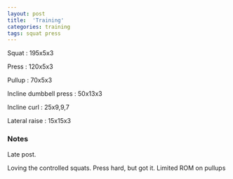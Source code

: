 ```yaml
---
layout: post
title:  'Training'
categories: training
tags: squat press
---
```


Squat : 195x5x3

Press  : 120x5x3

Pullup  : 70x5x3

Incline dumbbell press : 50x13x3

Incline curl  :  25x9,9,7

Lateral raise : 15x15x3

### Notes

Late post.

Loving the controlled squats. Press hard, but got it. Limited ROM on pullups
